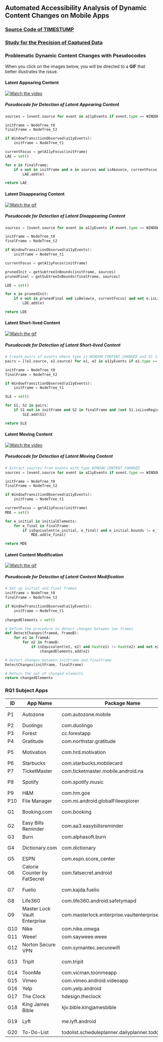## Automated Accessibility Analysis of Dynamic Content Changes on Mobile Apps
### [Source Code of TIMESTUMP](https://github.com/timestump/timestump/tree/main/Source%20Code)

### [Study for the Precision of Captured Data](https://github.com/timestump/timestump/blob/main/Data%20Capturing%20Accuracy/Data%20Capturing%20Accuracy.md)

### Problematic Dynamic Content Changes with Pseudocodes



When you click on the images below, you will be directed to a **GIF** that better illustrates the issue.



#### Latent Appearing Content

[![Watch the video](https://github.com/timestump/timestump/blob/main/Media/Fuelio.png)](https://github.com/timestump/timestump/blob/main/Media/fuelio.gif
)

<!-- <img src="fuelio.mp4" alt="Appeared buttons remain unknown to screen reader users" width="150"/> -->

##### Pseudocode for Detection of Latent Appearing Content

```python
sources = [event.source for event in a11yEvents if event.type == WINDOW_CONTENT_CHANGED]

initFrame = NodeTree_t0
finalFrame = NodeTree_t2

if WindowTransitionObserved(a11yEvents):
    initFrame = NodeTree_t1

currentFocus = getA11yFocus(initFrame)
LAE = set()

for e in finalFrame:
    if e not in initFrame and e in sources and isAbove(e, currentFocus) and not e.isLiveRegion:
        LAE.add(e)

return LAE
```

#### Latent Disappearing Content

[![Watch the gif](https://github.com/timestump/timestump/blob/main/Media/Burn.png)](https://github.com/timestump/timestump/blob/main/Media/burn.gif
)

##### Pseudocode for Detection of Latent Disappearing Content

```python
sources = [event.source for event in a11yEvents if event.type == WINDOW_CONTENT_CHANGED]

initFrame = NodeTree_t0
finalFrame = NodeTree_t2

if WindowTransitionObserved(a11yEvents):
    initFrame = NodeTree_t1

currentFocus = getA11yFocus(initFrame)

prunedInit = getSubtreeInBounds(initFrame, sources)
prunedFinal = getSubtreeInBounds(finalFrame, sources)

LDE = set()

for e in prunedInit:
    if e not in prunedFinal and isBelow(e, currentFocus) and not e.isLiveRegion:
        LDE.add(e)

return LDE
```
#### Latent Short-lived Content

[![Watch the gif](https://github.com/timestump/timestump/blob/main/Media/Spotify.png)](https://github.com/timestump/timestump/blob/main/Media/spotify.gif 
)

##### Pseudocode for Detection of Latent Short-lived Content

```python
# Create pairs of events where type is WINDOW_CONTENT_CHANGED and S1 is within S2
pairs = [(e1.source, e2.source) for e1, e2 in a11yEvents if e1.type == e2.type == WINDOW_CONTENT_CHANGED and isWithin(e1.source, e2.source)]  

initFrame = NodeTree_t0
finalFrame = NodeTree_t2

if WindowTransitionObserved(a11yEvents):
    initFrame = NodeTree_t1

SLE = set()

for S1, S2 in pairs:
    if S1 not in initFrame and S2 in finalFrame and (not S1.isLiveRegion or S1.isClickable):
        SLE.add(S1)

return SLE
```
#### Latent Moving Content

[![Watch the video](https://github.com/timestump/timestump/blob/main/Media/Autozone.png)](https://github.com/timestump/timestump/blob/main/Media/autozone.gif
)

##### Pseudocode for Detection of Latent Moving Content

```python
# Extract sources from events with type WINDOW_CONTENT_CHANGED
sources = [event.source for event in a11yEvents if event.type == WINDOW_CONTENT_CHANGED]

initFrame = NodeTree_t0
finalFrame = NodeTree_t2

if WindowTransitionObserved(a11yEvents):
    initFrame = NodeTree_t1

currentFocus = getA11yFocus(initFrame)
MDE = set()

for e_initial in initialElements:
    for e_final in finalFrame:
        if isEquivalent(e_initial, e_final) and e_initial.bounds != e_final.bounds and e_initial in sources and e_final in sources and (isAbove(e_final, currentFocus) or isOutOfScreenBounds(e_final)):
            MDE.add(e_final)

return MDE
```
#### Latent Content Modification

[![Watch the gif](https://github.com/timestump/timestump/blob/main/Media/Fuelio2.png)](https://github.com/timestump/timestump/blob/main/Media/fuelio2.gif 
)

##### Pseudocode for Detection of Latent Content Modification

```python
# Set up initial and final frames
initFrame = NodeTree_t0
finalFrame = NodeTree_t2

if WindowTransitionObserved(a11yEvents):
    initFrame = NodeTree_t1
    
changedElements = set()

# Define the procedure to detect changes between two frames
def DetectChanges(frameA, frameB):
    for e1 in frameA:
        for e2 in frameB:
            if isEquivalent(e1, e2) and hash(e1) != hash(e2) and not e2.isLiveRegion:
                changedElements.add(e2)

# Detect changes between initFrame and finalFrame
DetectChanges(initFrame, finalFrame)

# Return the set of changed elements
return changedElements
```
### RQ1 Subject Apps

| ID   | App Name                     | Package Name                                         | Installs | Rate | Category          |
| ---- | ---------------------------- | ---------------------------------------------------- | -------- | ---- | ----------------- |
| P1   | Autozone                     | com.autozone.mobile                                  | >5M      | 4.7  | Auto & Vehicles   |
| P2   | Duolingo                     | com.duolingo                                         | >500M    | 4.7  | Education         |
| P3   | Forest                       | cc.forestapp                                         | >10M     | 4.7  | Productivity      |
| P4   | Gratitude                    | com.northstar.gratitude                              | >1M      | 4.9  | Lifestyle         |
| P5   | Motivation                   | com.hrd.motivation                                   | >5M      | 4.8  | Health & Fitness  |
| P6   | Starbucks                    | com.starbucks.mobilecard                             | >10M     | 4.8  | Food & Drink      |
| P7   | TicketMaster                 | com.ticketmaster.mobile.android.na                   | >10M     | 2.9  | Events            |
| P8   | Spotify                      | com.spotify.music                                    | >1B      | 4.4  | Music & Audio     |
| P9   | H&M                          | com.hm.goe                                           | >50M     | 4.7  | Lifestyle         |
| P10  | File Manager                 | com.mi.android.globalFileexplorer                    | >1B      | 4.7  | Tools             |
| G1   | Booking.com                  | com.booking                                          | >500M    | 4.6  | Travel & Local    |
| G2   | Easy Bills Reminder          | com.aa3.easybillsreminder                            | >100K    | 4.5  | Finance           |
| G3   | Burn                         | com.alphasoft.burn                                   | >100     | NA   | Education         |
| G4   | Dictionary.com               | com.dictionary                                       | >10M     | 4.7  | Books & Reference |
| G5   | ESPN                         | com.espn.score_center                                | >50M     | 4.3  | Sports            |
| G6   | Calorie Counter by FatSecret | com.fatsecret.android                                | >50M     | 4.6  | Health & Fitness  |
| G7   | Fuelio                       | com.kajda.fuelio                                     | >1M      | 4.4  | Auto & Vehicle    |
| G8   | Life360                      | com.life360.android.safetymapd                       | >100M    | 4.6  | Lifestyle         |
| G9   | Master Lock Vault Enterprise | com.masterlock.enterprise.vaultenterprise            | >100K    | 4.1  | Lifestyle         |
| G10  | Nike                         | com.nike.omega                                       | >50M     | 4.7  | Shopping          |
| G11  | Weee!                        | com.sayweee.weee                                     | >1M      | 4.8  | Food & Drink      |
| G12  | Norton Secure VPN            | com.symantec.securewifi                              | >10M     | 4.4  | Tools             |
| G13  | Triplt                       | com.tripit                                           | >5M      | 4.7  | Travel & Local    |
| G14  | ToonMe                       | com.vicman.toonmeapp                                 | >50M     | 4.6  | Photography       |
| G15  | Vimeo                        | com.vimeo.android.videoapp                           | >10M     | 3.7  | Entertainment     |
| G16  | Yelp                         | com.yelp.android                                     | >50M     | 4.6  | Food & Drink      |
| G17  | The Clock                    | hdesign.theclock                                     | >1M      | 4.2  | Productivity      |
| G18  | King James Bible             | kjv.bible.kingjamesbible                             | >50M     | 4.8  | Books & Reference |
| G19  | Lyft                         | me.lyft.android                                      | >50M     | 4.9  | Maps & Navigation |
| G20  | To-Do-List                   | todolist.scheduleplanner.dailyplanner.todo.reminders | >10M     | 4.6  | Productivity      |


<!--
**timestump/timestump** is a ✨ _special_ ✨ repository because its `README.md` (this file) appears on your GitHub profile.

Here are some ideas to get you started:

- 🔭 I’m currently working on ...
- 🌱 I’m currently learning ...
- 👯 I’m looking to collaborate on ...
- 🤔 I’m looking for help with ...
- 💬 Ask me about ...
- 📫 How to reach me: ...
- 😄 Pronouns: ...
- ⚡ Fun fact: ...
-->
